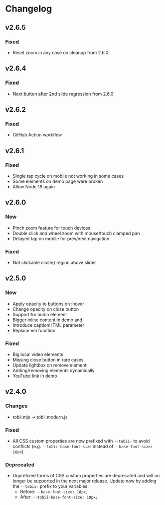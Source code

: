 # Changelog

## v2.6.5

### Fixed

- Reset zoom in any case on cleanup from 2.6.0

## v2.6.4

### Fixed

- Next button after 2nd slide regression from 2.6.0

## v2.6.2

### Fixed

- GitHub Action workflow

## v2.6.1

### Fixed

- Single tap cycle on mobile not working in some cases
- Some elements on demo page were broken
- Allow Node 18 again

## v2.6.0

### New

- Pinch zoom feature for touch devices
- Double click and wheel zoom with mouse/touch clamped pan
- Delayed tap on mobile for prev/next navigation

### Fixed

- Not clickable close() region above slider

## v2.5.0

### New

- Apply opacity to buttons on :hover
- Change opacity on close button
- Support for audio element
- Bigger inline content in demo and
- Introduce captionHTML parameter
- Replace em function

### Fixed

- Big local video elements
- Missing close button in rare cases
- Update lightbox on remove element
- Adding/removing elements dynamically
- YouTube link in demo

## v2.4.0

### Changes

- tobii.mjs -> tobii.modern.js

### Fixed

- All CSS custom properties are now prefixed with `--tobii-` to avoid conflicts (e.g. `--tobii-base-font-size` instead of `--base-font-size: 18px`).

### Deprecated

- Unprefixed forms of CSS custom properties are deprecated and will no longer be supported in the next major release. Update now by adding the `--tobii-` prefix to your variables:
    - Before: `--base-font-size: 18px;`
    - After: `--tobii-base-font-size: 18px;`
